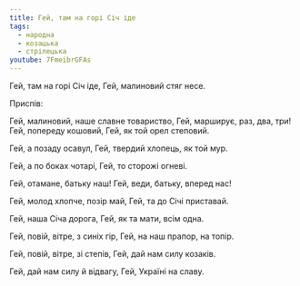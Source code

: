 ```yaml
---
title: Гей, там на горі Січ іде
tags:
  - народна
  - козацька
  - стрілецька
youtube: 7FmeibrGFAs
---
```

Гей, там на горі Січ іде,
Гей, малиновий стяг несе.

Приспів:

Гей, малиновий, наше славне товариство,
Гей, марширує, раз, два, три!
Гей, попереду кошовий,
Гей, як той орел степовий.

Гей, а позаду осавул,
Гей, твердий хлопець, як той мур.

Гей, а по боках чотарі,
Гей, то сторожі огневі.

Гей, отамане, батьку наш!
Гей, веди, батьку, вперед нас!

Гей, молод хлопче, позір май,
Гей, та до Січі приставай.

Гей, наша Січа дорога,
Гей, як та мати, всім одна.

Гей, повій, вітре, з синіх гір,
Гей, на наш прапор, на топір.

Гей, повій, вітре, зі степів,
Гей, дай нам силу козаків.

Гей, дай нам силу й відвагу,
Гей, Україні на славу.
